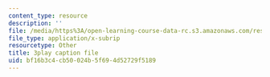 ```yaml
---
content_type: resource
description: ''
file: /media/https%3A/open-learning-course-data-rc.s3.amazonaws.com/res-10-s95-physics-of-covid-19-transmission-fall-2020/bf16b3c4cb50024b5f694d52729f5189_hAUFAN8Ceac.srt
file_type: application/x-subrip
resourcetype: Other
title: 3play caption file
uid: bf16b3c4-cb50-024b-5f69-4d52729f5189
---
```


